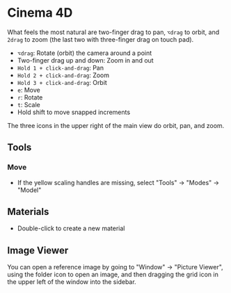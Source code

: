 # Cinema 4D

What feels the most natural are two-finger drag to pan, `⌥drag` to orbit, and `2drag` to zoom (the last two with three-finger drag on touch pad).

- `⌥drag`: Rotate (orbit) the camera around a point
- Two-finger drag up and down: Zoom in and out
- `Hold 1 + click-and-drag`: Pan
- `Hold 2 + click-and-drag`: Zoom
- `Hold 3 + click-and-drag`: Orbit
- `e`: Move
- `r`: Rotate
- `t`: Scale
- Hold shift to move snapped increments

The three icons in the upper right of the main view do orbit, pan, and zoom.

## Tools

### Move

- If the yellow scaling handles are missing, select "Tools" -> "Modes" -> "Model"

## Materials

- Double-click to create a new material

## Image Viewer

You can open a reference image by going to "Window" -> "Picture Viewer", using the folder icon to open an image, and then dragging the grid icon in the upper left of the window into the sidebar.
